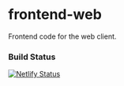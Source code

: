 # frontend-web
Frontend code for the web client.

### Build Status
[![Netlify Status](https://api.netlify.com/api/v1/badges/0f0a5573-cd33-4ffd-80aa-6796f9098bc6/deploy-status)](https://app.netlify.com/sites/broodtnu/deploys)

